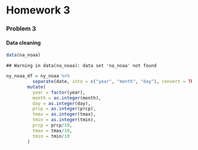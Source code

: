 Homework 3
================

### Problem 3

#### Data cleaning

``` r
data(na_noaa)
```

    ## Warning in data(na_noaa): data set 'na_noaa' not found

``` r
ny_noaa_df = ny_noaa %>%
          separate(date, into = c("year", "month", "day"), convert = TRUE) %>%
        mutate(
          year = factor(year), 
          month = as.integer(month), 
          day = as.integer(day),
          prcp = as.integer(prcp),
          tmax = as.integer(tmax), 
          tmin = as.integer(tmin), 
          prcp = prcp/10, 
          tmax = tmax/10, 
          tmin = tmin/10
        ) 
```
